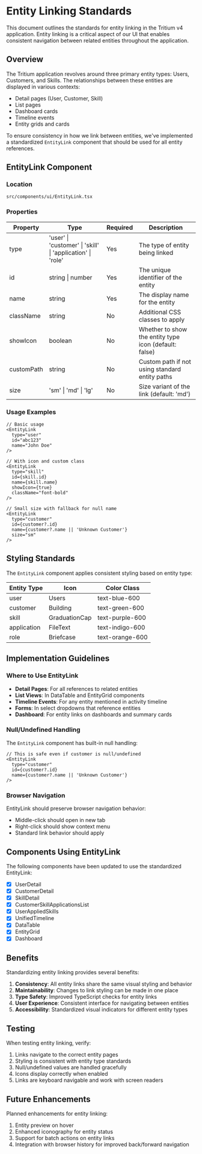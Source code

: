 # Entity Linking Standards

This document outlines the standards for entity linking in the Tritium v4 application. Entity linking is a critical aspect of our UI that enables consistent navigation between related entities throughout the application.

## Overview

The Tritium application revolves around three primary entity types: Users, Customers, and Skills. The relationships between these entities are displayed in various contexts:

- Detail pages (User, Customer, Skill)
- List pages
- Dashboard cards
- Timeline events
- Entity grids and cards

To ensure consistency in how we link between entities, we've implemented a standardized `EntityLink` component that should be used for all entity references.

## EntityLink Component

### Location
```
src/components/ui/EntityLink.tsx
```

### Properties

| Property | Type | Required | Description |
|----------|------|----------|-------------|
| type | 'user' \| 'customer' \| 'skill' \| 'application' \| 'role' | Yes | The type of entity being linked |
| id | string \| number | Yes | The unique identifier of the entity |
| name | string | Yes | The display name for the entity |
| className | string | No | Additional CSS classes to apply |
| showIcon | boolean | No | Whether to show the entity type icon (default: false) |
| customPath | string | No | Custom path if not using standard entity paths |
| size | 'sm' \| 'md' \| 'lg' | No | Size variant of the link (default: 'md') |

### Usage Examples

```tsx
// Basic usage
<EntityLink 
  type="user"
  id="abc123"
  name="John Doe"
/>

// With icon and custom class
<EntityLink 
  type="skill"
  id={skill.id}
  name={skill.name}
  showIcon={true}
  className="font-bold"
/>

// Small size with fallback for null name
<EntityLink 
  type="customer"
  id={customer?.id}
  name={customer?.name || 'Unknown Customer'}
  size="sm"
/>
```

## Styling Standards

The `EntityLink` component applies consistent styling based on entity type:

| Entity Type | Icon | Color Class |
|-------------|------|-------------|
| user | Users | text-blue-600 |
| customer | Building | text-green-600 |
| skill | GraduationCap | text-purple-600 |
| application | FileText | text-indigo-600 |
| role | Briefcase | text-orange-600 |

## Implementation Guidelines

### Where to Use EntityLink

- **Detail Pages**: For all references to related entities
- **List Views**: In DataTable and EntityGrid components
- **Timeline Events**: For any entity mentioned in activity timeline
- **Forms**: In select dropdowns that reference entities
- **Dashboard**: For entity links on dashboards and summary cards

### Null/Undefined Handling

The `EntityLink` component has built-in null handling:

```tsx
// This is safe even if customer is null/undefined
<EntityLink
  type="customer"
  id={customer?.id}
  name={customer?.name || 'Unknown Customer'}
/>
```

### Browser Navigation

EntityLink should preserve browser navigation behavior:

- Middle-click should open in new tab
- Right-click should show context menu
- Standard link behavior should apply

## Components Using EntityLink

The following components have been updated to use the standardized EntityLink:

- [x] UserDetail
- [x] CustomerDetail
- [x] SkillDetail
- [x] CustomerSkillApplicationsList
- [x] UserAppliedSkills
- [x] UnifiedTimeline
- [x] DataTable
- [x] EntityGrid
- [x] Dashboard

## Benefits

Standardizing entity linking provides several benefits:

1. **Consistency**: All entity links share the same visual styling and behavior
2. **Maintainability**: Changes to link styling can be made in one place
3. **Type Safety**: Improved TypeScript checks for entity links
4. **User Experience**: Consistent interface for navigating between entities
5. **Accessibility**: Standardized visual indicators for different entity types

## Testing

When testing entity linking, verify:

1. Links navigate to the correct entity pages
2. Styling is consistent with entity type standards
3. Null/undefined values are handled gracefully
4. Icons display correctly when enabled
5. Links are keyboard navigable and work with screen readers

## Future Enhancements

Planned enhancements for entity linking:

1. Entity preview on hover
2. Enhanced iconography for entity status
3. Support for batch actions on entity links
4. Integration with browser history for improved back/forward navigation 